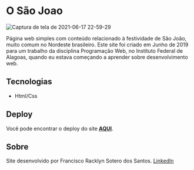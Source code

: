 # O São Joao

![Captura de tela de 2021-06-17 22-59-29](https://user-images.githubusercontent.com/52416026/122496049-8318a400-cfc1-11eb-8b32-e2965008a193.png)

Página web simples com conteúdo relacionado à festividade de São João, muito comum no Nordeste brasileiro. Este site foi criado em Junho de 2019 para um 
trabalho da disciplina Programação Web, no Instituto Federal de Alagoas, quando eu estava começando a aprender sobre desenvolvimento web.

## Tecnologias
- Html/Css

## Deploy

Você pode encontrar o deploy do site **[AQUI](http://osaojoao.surge.sh/)**.

## Sobre

Site desenvolvido por Francisco Racklyn Sotero dos Santos. [LinkedIn](https://www.linkedin.com/in/racklyn-sotero-6567561b5/)

